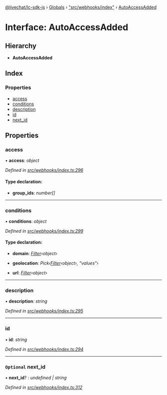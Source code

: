 [@livechat/lc-sdk-js](../README.md) › [Globals](../globals.md) › ["src/webhooks/index"](../modules/_src_webhooks_index_.md) › [AutoAccessAdded](_src_webhooks_index_.autoaccessadded.md)

# Interface: AutoAccessAdded

## Hierarchy

* **AutoAccessAdded**

## Index

### Properties

* [access](_src_webhooks_index_.autoaccessadded.md#access)
* [conditions](_src_webhooks_index_.autoaccessadded.md#conditions)
* [description](_src_webhooks_index_.autoaccessadded.md#description)
* [id](_src_webhooks_index_.autoaccessadded.md#id)
* [next_id](_src_webhooks_index_.autoaccessadded.md#optional-next_id)

## Properties

###  access

• **access**: *object*

*Defined in [src/webhooks/index.ts:296](https://github.com/livechat/lc-sdk-js/blob/de56f05/src/webhooks/index.ts#L296)*

#### Type declaration:

* **group_ids**: *number[]*

___

###  conditions

• **conditions**: *object*

*Defined in [src/webhooks/index.ts:299](https://github.com/livechat/lc-sdk-js/blob/de56f05/src/webhooks/index.ts#L299)*

#### Type declaration:

* **domain**: *[Filter](_src_objects_index_.filter.md)‹object›*

* **geolocation**: *Pick‹[Filter](_src_objects_index_.filter.md)‹object›, "values"›*

* **url**: *[Filter](_src_objects_index_.filter.md)‹object›*

___

###  description

• **description**: *string*

*Defined in [src/webhooks/index.ts:295](https://github.com/livechat/lc-sdk-js/blob/de56f05/src/webhooks/index.ts#L295)*

___

###  id

• **id**: *string*

*Defined in [src/webhooks/index.ts:294](https://github.com/livechat/lc-sdk-js/blob/de56f05/src/webhooks/index.ts#L294)*

___

### `Optional` next_id

• **next_id**? : *undefined | string*

*Defined in [src/webhooks/index.ts:312](https://github.com/livechat/lc-sdk-js/blob/de56f05/src/webhooks/index.ts#L312)*
